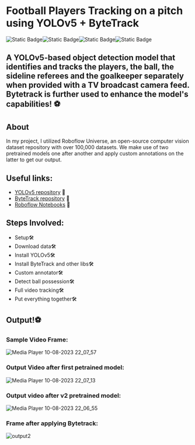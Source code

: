# **Football Players Tracking on a pitch using YOLOv5 + ByteTrack**

 ![Static Badge](https://img.shields.io/badge/YOLOv5-yellow)![Static Badge](https://img.shields.io/badge/Roboflow-purple)![Static Badge](https://img.shields.io/badge/Pytorch-green)![Static Badge](https://img.shields.io/badge/Bytetrack-red)




## A YOLOv5-based object detection model that identifies and tracks the players, the ball, the sideline referees and the goalkeeper separately when provided with a TV broadcast camera feed. Bytetrack is further used to enhance the model's capabilities! ⚽

## About
In my project, I utilized Roboflow Universe, an open-source computer vision dataset repository with over 100,000 datasets. We make use of two pretrained models one after another and apply custom annotations on the latter to get our output.

## Useful links:

* [YOLOv5 repository](https://github.com/ultralytics/yolov5) 🔗
* [ByteTrack repository](https://github.com/ifzhang/ByteTrack) 🔗
* [Roboflow Notebooks](https://github.com/roboflow/notebooks) 🔗

## Steps Involved:

* Setup🛠️<br>
* Download data🛠️<br>
* Install YOLOv5🛠️<br>
* Install ByteTrack and other libs🛠️<br>
* Custom annotator🛠️<br>
* Detect ball possession🛠️<br>
* Full video tracking🛠️<br>
* Put everything together🛠️<br>

## Output!⚽

### Sample Video Frame:
![Media Player 10-08-2023 22_07_57](https://github.com/probablyabdullah/Football-Tracking-with-YOLOv5-Bytetrack/assets/79295754/62224168-1d19-4773-a73e-5436b0853255)



### Output Video after first petrained model:

![Media Player 10-08-2023 22_07_13](https://github.com/probablyabdullah/Football-Tracking-with-YOLOv5-Bytetrack/assets/79295754/a0cd95d1-6eb1-4441-a25d-8694a9fd2764)


### Output video after v2 pretrained model:
![Media Player 10-08-2023 22_06_55](https://github.com/probablyabdullah/Football-Tracking-with-YOLOv5-Bytetrack/assets/79295754/b1b36309-d558-43aa-a529-53410e39bee2)



### Frame after applying Bytetrack:
![output2](https://github.com/probablyabdullah/Football-Tracking-with-YOLOv5-Bytetrack/assets/79295754/acc502a5-7a0d-4dec-a19b-4395dafd8a4b)

